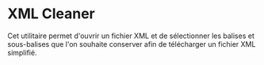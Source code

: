 <h1>XML Cleaner</h1>
Cet utilitaire permet d'ouvrir un fichier XML et de sélectionner les balises et sous-balises que l'on souhaite conserver afin de télécharger un fichier XML simplifié.
